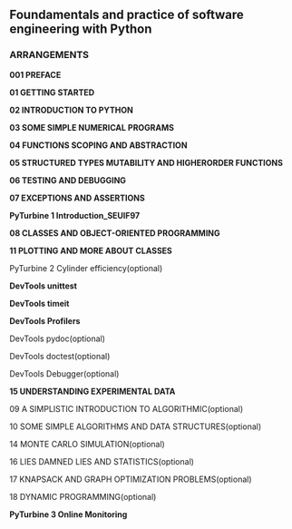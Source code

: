 
## Foundamentals and practice of software engineering with Python

### ARRANGEMENTS

**001 PREFACE**

**01 GETTING STARTED**

**02 INTRODUCTION TO PYTHON**

**03 SOME SIMPLE NUMERICAL PROGRAMS**

**04 FUNCTIONS SCOPING AND ABSTRACTION**

**05 STRUCTURED TYPES MUTABILITY AND HIGHERORDER FUNCTIONS**

**06 TESTING AND DEBUGGING**

**07 EXCEPTIONS AND ASSERTIONS**

**PyTurbine 1 Introduction_SEUIF97**

**08 CLASSES AND OBJECT-ORIENTED PROGRAMMING**

**11 PLOTTING AND MORE ABOUT CLASSES**

PyTurbine 2 Cylinder efficiency(optional)

**DevTools unittest**

**DevTools timeit**

**DevTools Profilers**

DevTools pydoc(optional)

DevTools doctest(optional)

DevTools Debugger(optional)

**15 UNDERSTANDING EXPERIMENTAL DATA**

09 A SIMPLISTIC INTRODUCTION TO ALGORITHMIC(optional)

10 SOME SIMPLE ALGORITHMS AND DATA STRUCTURES(optional)

14 MONTE CARLO SIMULATION(optional)

16 LIES DAMNED LIES AND STATISTICS(optional)

17 KNAPSACK AND GRAPH OPTIMIZATION PROBLEMS(optional)

18 DYNAMIC PROGRAMMING(optional)

**PyTurbine 3 Online Monitoring**



